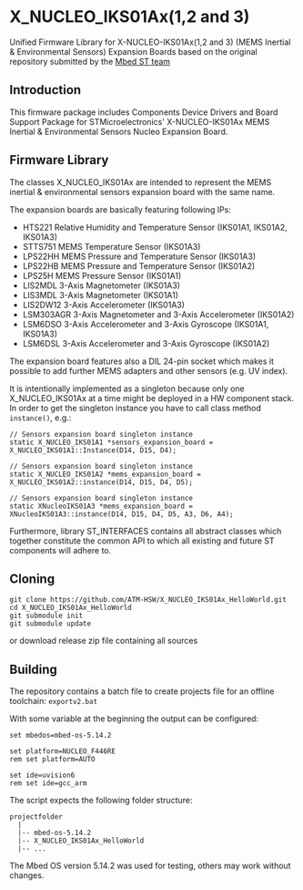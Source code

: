 # X_NUCLEO_IKS01Ax(1,2 and 3)

Unified Firmware Library for X-NUCLEO-IKS01Ax(1,2 and 3) (MEMS Inertial & Environmental Sensors) Expansion Boards based on the original repository submitted by the [Mbed ST team](https://os.mbed.com/teams/ST/code/)

## Introduction

This firmware package includes Components Device Drivers and Board Support Package for STMicroelectronics' X-NUCLEO-IKS01Ax MEMS Inertial & Environmental Sensors Nucleo Expansion Board.

## Firmware Library
The classes X_NUCLEO_IKS01Ax are intended to represent the MEMS inertial & environmental sensors expansion board with the same name.

The expansion boards are basically featuring following IPs:

* HTS221 Relative Humidity and Temperature Sensor (IKS01A1, IKS01A2, IKS01A3)
* STTS751 MEMS Temperature Sensor (IKS01A3)
* LPS22HH MEMS Pressure and Temperature Sensor (IKS01A3)
* LPS22HB MEMS Pressure and Temperature Sensor (IKS01A2)
* LPS25H MEMS Pressure Sensor (IKS01A1)
* LIS2MDL 3-Axis Magnetometer (IKS01A3)
* LIS3MDL 3-Axis Magnetometer (IKS01A1)
* LIS2DW12 3-Axis Accelerometer (IKS01A3)
* LSM303AGR 3-Axis Magnetometer and 3-Axis Accelerometer (IKS01A2)
* LSM6DSO 3-Axis Accelerometer and 3-Axis Gyroscope (IKS01A1, IKS01A3)
* LSM6DSL 3-Axis Accelerometer and 3-Axis Gyroscope (IKS01A2)


The expansion board features also a DIL 24-pin socket which makes it possible to add further MEMS adapters and other sensors (e.g. UV index).

It is intentionally implemented as a singleton because only one X_NUCLEO_IKS01Ax at a time might be deployed in a HW component stack. In order to get the singleton instance you have to call class method `instance()`, e.g.:

```
// Sensors expansion board singleton instance
static X_NUCLEO_IKS01A1 *sensors_expansion_board = X_NUCLEO_IKS01A1::Instance(D14, D15, D4);
```

```
// Sensors expansion board singleton instance
static X_NUCLEO_IKS01A2 *mems_expansion_board = X_NUCLEO_IKS01A2::instance(D14, D15, D4, D5);
```

```
// Sensors expansion board singleton instance
static XNucleoIKS01A3 *mems_expansion_board = XNucleoIKS01A3::instance(D14, D15, D4, D5, A3, D6, A4);
```

Furthermore, library ST_INTERFACES contains all abstract classes which together constitute the common API to which all existing and future ST components will adhere to.


## Cloning

```
git clone https://github.com/ATM-HSW/X_NUCLEO_IKS01Ax_HelloWorld.git
cd X_NUCLEO_IKS01Ax_HelloWorld
git submodule init
git submodule update
```

or download release zip file containing all sources

## Building

The repository contains a batch file to create projects file for an offline toolchain: `exportv2.bat` 

With some variable at the beginning the output can be configured:

```
set mbedos=mbed-os-5.14.2

set platform=NUCLEO_F446RE
rem set platform=AUTO

set ide=uvision6
rem set ide=gcc_arm
```

The script expects the following folder structure:

```
projectfolder
  |
  |-- mbed-os-5.14.2
  |-- X_NUCLEO_IKS01Ax_HelloWorld
  |-- ...
```

The Mbed OS version 5.14.2 was used for testing, others may work without changes.